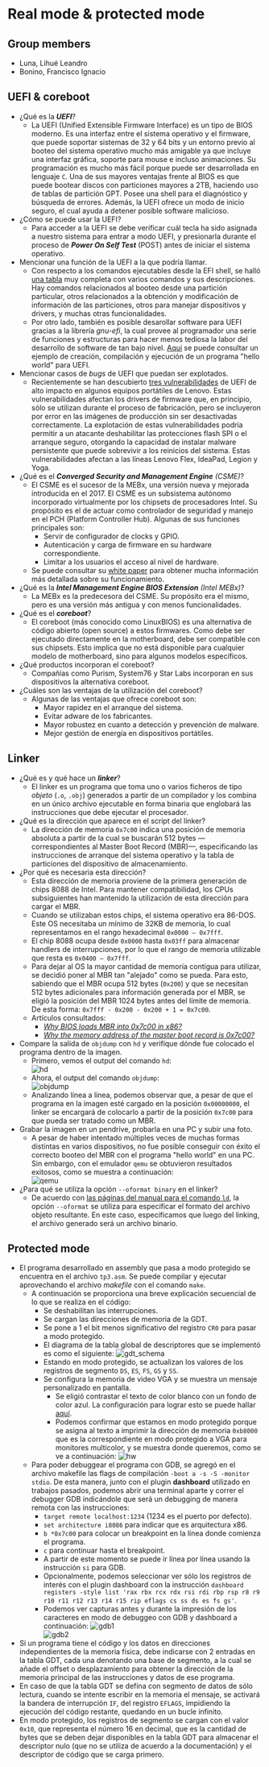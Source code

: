 # Real mode & protected mode

## Group members
- Luna, Lihué Leandro
- Bonino, Francisco Ignacio

## UEFI & coreboot
- ¿Qué es la ***UEFI***?
    - La UEFI (Unified Extensible Firmware Interface) es un tipo de BIOS moderno. Es una interfaz entre el sistema operativo y el firmware, que puede soportar sistemas de 32 y 64 bits y un entorno previo al booteo del sistema operativo mucho más amigable ya que incluye una interfaz gráfica, soporte para mouse e incluso animaciones. Su programación es mucho más fácil porque puede ser desarrollada en lenguaje `C`. Una de sus mayores ventajas frente al BIOS es que puede bootear discos con particiones mayores a 2TB, haciendo uso de tablas de partición GPT. Posee una shell para el diagnóstico y búsqueda de errores. Además, la UEFI ofrece un modo de inicio seguro, el cual ayuda a detener posible software malicioso.
- ¿Cómo se puede usar la UEFI?
    - Para acceder a la UEFI se debe verificar cuál tecla ha sido asignada a nuestro sistema para entrar a modo UEFI, y presionarla durante el proceso de ***Power On Self Test*** (POST) antes de iniciar el sistema operativo.
- Mencionar una función de la UEFI a la que podría llamar.
    - Con respecto a los comandos ejecutables desde la EFI shell, se halló [una tabla](https://docstore.mik.ua/manuals/hp-ux/en/5991-1247B/ch04s13.html) muy completa con varios comandos y sus descripciones. Hay comandos relacionados al booteo desde una partición particular, otros relacionados a la obtención y modificación de información de las particiones, otros para manejar dispositivos y drivers, y muchas otras funcionalidades.
    - Por otro lado, también es posible desarollar software para UEFI gracias a la librería *gnu-efi*, la cual provee al programador una serie de funciones y estructuras para hacer menos tediosa la labor del desarrollo de software de tan bajo nivel. [Aquí](https://www.rodsbooks.com/efi-programming/hello.html) se puede consultar un ejemplo de creación, compilación y ejecución de un programa "hello world" para UEFI.
- Mencionar casos de *bugs* de UEFI que puedan ser explotados.
    - Recientemente se han descubierto [tres vulnerabilidades](https://blog.root-view.com/bugs-del-firmware-uefi-de-lenovo-afectan-a-millones-de-portatiles/) de UEFI de alto impacto en algunos equipos portátiles de Lenovo. Estas vulnerabilidades afectan los drivers de firmware que, en principio, sólo se utilizan durante el proceso de fabricación, pero se incluyeron por error en las imágenes de producción sin ser desactivadas correctamente. La explotación de estas vulnerabilidades podría permitir a un atacante deshabilitar las protecciones flash SPI o el arranque seguro, otorgando la capacidad de instalar malware persistente que puede sobrevivir a los reinicios del sistema. Estas vulnerabilidades afectan a las líneas Lenovo Flex, IdeaPad, Legion y Yoga.
- ¿Qué es el ***Converged Security and Management Engine*** *(CSME)*?
    - El CSME es el sucesor de la MEBx, una versión nueva y mejorada introducida en el 2017. El CSME es un subsistema autónomo incorporado virtualmente por los chipsets de procesadores Intel. Su propósito es el de actuar como controlador de seguridad y manejo en el PCH (Platform Controller Hub). Algunas de sus funciones principales son:
        - Servir de configurador de clocks y GPIO.
        - Autenticación y carga de firmware en su hardware correspondiente.
        - Limitar a los usuarios el acceso al nivel de hardware.
    - Se puede consultar su [white paper](https://www.intel.com/content/dam/www/public/us/en/security-advisory/documents/intel-csme-security-white-paper.pdf) para obtener mucha información más detallada sobre su funcionamiento.
- ¿Qué es la ***Intel Management Engine BIOS Extension*** *(Intel MEBx)*?
    - La MEBx es la predecesora del CSME. Su propósito era el mismo, pero es una versión más antigua y con menos funcionalidades.
- ¿Qué es el ***coreboot***?
    - El coreboot (más conocido como LinuxBIOS) es una alternativa de código abierto (open source) a estos firmwares. Como debe ser ejecutado directamente en la motherboard, debe ser compatible con sus chipsets. Esto implica que no está disponible para cualquier modelo de motherboard, sino para algunos modelos específicos.
- ¿Qué productos incorporan el coreboot?
    - Compañías como Purism, System76 y Star Labs incorporan en sus dispositivos la alternativa coreboot.
- ¿Cuáles son las ventajas de la utilización del coreboot?
    - Algunas de las ventajas que ofrece coreboot son:
        - Mayor rapidez en el arranque del sistema.
        - Evitar adware de los fabricantes.
        - Mayor robustez en cuanto a detección y prevención de malware.
        - Mejor gestión de energía en dispositivos portátiles.

## Linker
- ¿Qué es y qué hace un ***linker***?
    - El linker es un programa que toma uno o varios ficheros de tipo *objeto* (`.o`, `.obj`) generados a partir de un compilador y los combina en un único archivo ejecutable en forma binaria que englobará las instrucciones que debe ejecutar el procesador.
- ¿Qué es la dirección que aparece en el script del linker?
    - La dirección de memoria `0x7c00` indica una posición de memoria absoluta a partir de la cual se buscarán 512 bytes —correspondientes al Master Boot Record (MBR)—, especificando las instrucciones de arranque del sistema operativo y la tabla de particiones del dispositivo de almacenamiento.
- ¿Por qué es necesaria esta dirección?
    - Esta dirección de memoria proviene de la primera generación de chips 8088 de Intel. Para mantener compatibilidad, los CPUs subsiguientes han mantenido la utilización de esta dirección para cargar el MBR.
    - Cuando se utilizaban estos chips, el sistema operativo era 86-DOS. Este OS necesitaba un mínimo de 32KB de memoria, lo cual representamos en el rango hexadecimal `0x0000 — 0x7fff`.
    - El chip 8088 ocupa desde `0x0000` hasta `0x03ff` para almacenar handlers de interrupciones, por lo que el rango de memoria utilizable que resta es `0x0400 — 0x7fff`.
    - Para dejar al OS la mayor cantidad de memoria contigua para utilizar, se decidió poner al MBR tan "alejado" como se pueda. Para esto, sabiendo que el MBR ocupa 512 bytes (`0x200`) y que se necesitan 512 bytes adicionales para información generada por el MBR, se eligió la posición del MBR 1024 bytes antes del límite de memoria. De esta forma: `0x7fff - 0x200 - 0x200 + 1 = 0x7c00`.
    - Artículos consultados:
        - [*Why BIOS loads MBR into 0x7c00 in x86?*](https://www.glamenv-septzen.net/en/view/6)
        - [*Why the memory address of the master boot record is 0x7c00?*](https://www.programmersought.net/en/article/324458798.html)
- Compare la salida de `objdump` con `hd` y verifique dónde fue colocado el programa dentro de la imagen.
    - Primero, vemos el output del comando `hd`:\
![hd](./hd.png)
    - Ahora, el output del comando `objdump`:\
![objdump](./objdump.png)
    - Analizando línea a línea, podemos observar que, a pesar de que el programa en la imagen esté cargado en la posición `0x00000000`, el linker se encargará de colocarlo a partir de la posición `0x7c00` para que pueda ser tratado como un MBR.
- Grabar la imagen en un pendrive, probarla en una PC y subir una foto.
    - A pesar de haber intentado múltiples veces de muchas formas distintas en varios dispositivos, no fue posible conseguir con éxito el correcto booteo del MBR con el programa "hello world" en una PC. Sin embargo, con el emulador `qemu` se obtuvieron resultados exitosos, como se muestra a continuación:\
![qemu](./qemu.png)
- ¿Para qué se utiliza la opción `--oformat binary` en el linker?
    - De acuerdo con [las páginas del manual para el comando `ld`](https://linux.die.net/man/1/ld), la opción `--oformat` se utiliza para especificar el formato del archivo objeto resultante. En este caso, especificamos que luego del linking, el archivo generado será un archivo binario.

## Protected mode
- El programa desarrollado en assembly que pasa a modo protegido se encuentra en el archivo `tp3.asm`. Se puede compilar y ejecutar aprovechando el archivo *makefile* con el comando `make`.
    - A continuación se proporciona una breve explicación secuencial de lo que se realiza en el código:
        - Se deshabilitan las interrupciones.
        - Se cargan las direcciones de memoria de la GDT.
        - Se pone a 1 el bit menos significativo del registro `CR0` para pasar a modo protegido.
        - El diagrama de la tabla global de descriptores que se implementó es como el siguiente:
![gdt_schema](./gdt_schema.png)
        - Estando en modo protegido, se actualizan los valores de los registros de segmento `DS`, `ES`, `FS`, `GS` y `SS`.
        - Se configura la memoria de video VGA y se muestra un mensaje personalizado en pantalla.
            - Se eligió contrastar el texto de color blanco con un fondo de color azul. La configuración para lograr esto se puede hallar [aquí](https://wiki.osdev.org/Printing_To_Screen).
            - Podemos confirmar que estamos en modo protegido porque se asigna al texto a imprimir la dirección de memoria `0xb8000` que es la correspondiente en modo protegido a VGA para monitores multicolor, y se muestra donde queremos, como se ve a continuación:
![hw](./hw.png)
    - Para poder debuggear el programa con GDB, se agregó en el archivo makefile las flags de compilación `-boot a -s -S -monitor stdio`. De esta manera, junto con el plugin **dashboard** utilizado en trabajos pasados, podemos abrir una terminal aparte y correr el debugger GDB indicándole que será un debugging de manera remota con las instrucciones:
        - `target remote localhost:1234` (1234 es el puerto por defecto).
        - `set architecture i8086` para indicar que es arquitectura x86.
        - `b *0x7c00` para colocar un breakpoint en la línea donde comienza el programa.
        - `c` para continuar hasta el breakpoint.
        - A partir de este momento se puede ir línea por línea usando la instrucción `si` para GDB.
        - Opcionalmente, podemos seleccionar ver sólo los registros de interés con el plugin dashboard con la instrucción `dashboard registers -style list 'rax rbx rcx rdx rsi rdi rbp rsp r8 r9 r10 r11 r12 r13 r14 r15 rip eflags cs ss ds es fs gs'`.
        - Podemos ver capturas antes y durante la impresión de los caracteres en modo de debuggeo con GDB y dashboard a continuación:
![gdb1](./gdb1.png)\
![gdb2](./gdb2.png)
- Si un programa tiene el código y los datos en direcciones independientes de la
memoria física, debe indicarse con 2 entradas en la tabla GDT, cada una denotando una base de segmento, a la cual se añade el offset o desplazamiento para obtener la dirección de la memoria principal de las instrucciones y datos de ese programa.
- En caso de que la tabla GDT se defina con segmento de datos de sólo lectura, cuando se intente escribir en la memoria el mensaje, se activará la bandera de interrupción `IF`, del registro `EFLAGS`, impidiendo la ejecución del código restante, quedando en un bucle infinito.
- En modo protegido, los registros de segmento se cargan con el valor `0x10`, que representa el número 16 en decimal, que es la cantidad de bytes que se deben dejar disponibles en la tabla GDT para almacenar el descriptor nulo (que no se utiliza de acuerdo a la documentación) y el descriptor de código que se carga primero.